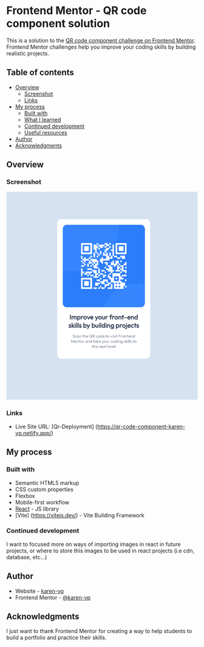 # Frontend Mentor - QR code component solution

This is a solution to the [QR code component challenge on Frontend Mentor](https://www.frontendmentor.io/challenges/qr-code-component-iux_sIO_H). Frontend Mentor challenges help you improve your coding skills by building realistic projects. 

## Table of contents

- [Overview](#overview)
  - [Screenshot](#screenshot)
  - [Links](#links)
- [My process](#my-process)
  - [Built with](#built-with)
  - [What I learned](#what-i-learned)
  - [Continued development](#continued-development)
  - [Useful resources](#useful-resources)
- [Author](#author)
- [Acknowledgments](#acknowledgments)


## Overview

### Screenshot

![](/src/assets/img/qr-component-preview.png)

### Links

- Live Site URL: [Qr-Deployment] (https://qr-code-component-karen-vp.netlify.app/)

## My process

### Built with

- Semantic HTML5 markup
- CSS custom properties
- Flexbox
- Mobile-first workflow
- [React](https://reactjs.org/) - JS library
- [Vite] (https://vitejs.dev/) - Vite Building Framework


### Continued development

I want to focused more on ways of importing images in react in future projects, or where to store this images to be used in react projects (i.e cdn, database, etc...)

## Author

- Website - [karen-vp](https://karen-vp-portfolio.netlify.app/)
- Frontend Mentor - [@karen-vp](https://www.frontendmentor.io/profile/karen-vp)

## Acknowledgments

I just want to thank Frontend Mentor for creating a way to help students to build a portfolio and practice their skills.
